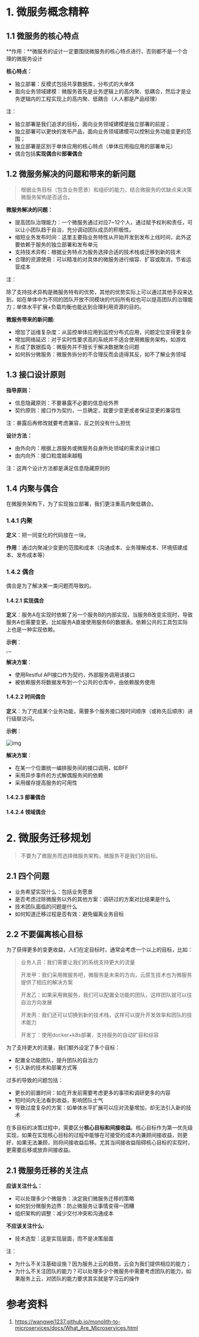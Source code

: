 # 1. 微服务概念精粹

## 1.1 微服务的核心特点

**作用：**微服务的设计一定要围绕微服务的核心特点进行，否则都不是一个合理的微服务设计

**核心特点：**

- 独立部署：反模式包括共享数据库，分布式的大单体
- 面向业务领域建模：微服务首先是业务逻辑上的高内聚、低耦合，然后才是业务逻辑内的工程实现上的高内聚、低耦合（人人都是产品经理）

注：

- 独立部署是我们追求的目标，面向业务领域建模是独立部署的前提；
- 独立部署可以更快的发布产品，面向业务领域建模可以控制业务功能变更的范围；
- 独立部署是区别于单体应用的核心特点（单体应用指应用的部署单元）
- 偶合包括**实现偶合**和**部署偶合**

## 1.2 微服务解决的问题和带来的新问题

> 根据业务目标（包含业务愿景）和组织的能力，结合微服务的优缺点来决策微服务架构是否适合。

**微服务解决的问题：**

- 提高团队治理能力：一个微服务通过对应7~12个人，通过赋予权利和责任，可以让小团队趋于自治，充分调动团队成员的积极性。 
- 缩短业务发布时间：这里主要指业务特性从开始开发到发布上线时间，此外这要依赖于服务的独立部署和发布单元
- 支持技术异构：根据业务特点为服务选择合适的技术栈或迁移到新的技术
- 合理的资源使用：可以精准的对具体的微服务进行缩容、扩容或取消，节省运营成本

注：

除了支持技术异构是微服务特有的优势，其他的优势实际上可以通过其他手段来达到，如在单体中为不同的团队开放不同模块的代码所有权也可以提高团队的治理能力；单体水平扩展+负载均衡也能达到合理利用资源的目的。

**微服务带来的新问题:**

- 增加了运维复杂度：从监控单体应用到监控分布式应用，问题定位变得更复杂
- 增加网络延迟：对于实时性要求高的系统并不适合使用微服务架构，如游戏
- 形成了数据孤岛：微服务并不擅长于解决数据聚合问题
- 如何拆分微服务：微服务拆分的不合理反而会适得其反，如不了解业务领域

## 1.3 接口设计原则

**指导原则：**

- 信息隐藏原则：不要暴露不必要的信息给外界
- 契约原则：接口作为契约，一旦确定，就要少变更或者保证变更的兼容性

注：暴露后再修改就要考虑兼容，反之则没有什么担忧

**设计方法：**

- 由外向内：根据上游服务或微服务自身所处领域的需求设计接口
- 由内向外：接口粒度越来越粗

注：这两个设计方法都是满足信息隐藏原则的

## 1.4 内聚与偶合

在微服务架构下，为了实现独立部署，我们更注重高内聚低耦合。

### 1.4.1 内聚

**定义**：把一同变化的代码放在一块。

**作用**：通过内聚减少变更的范围和成本（沟通成本、业务理解成本、环境搭建成本、发布成本等）

### 1.4.2 偶合

偶合是为了解决某一类问题而导致的。

#### 1.4.2.1 实现偶合

**定义**：服务A在实现时依赖了另一个服务B的内部实现，当服务B改变实现时，导致服务A也需要变更。比如服务A直接使用服务B的数据表。依赖公共的工具包实际上也是一种实现依赖。

**示例**：

<img src="images/microservice/implement_couple.png" alt="img" style="zoom: 33%;" />

**解决方案**：

- 使用Restful API接口作为契约，外部服务调用该接口
- 被依赖服务将数据发布到一个公共的仓库中，由依赖服务使用

#### 1.4.2.2 时间偶合

**定义**：为了完成某个业务功能，需要多个服务接口按时间顺序（或称先后顺序）进行级联访问。

**示例**：

![img](images/microservice/time_couple.png)

**解决方案**：

- 在某一个位置统一编排服务间的接口调用，如BFF
- 采用异步事件的方式解偶服务间的依赖
- 采用缓存提高服务的可用性

#### 1.4.2.3 部署偶合

#### 1.4.2.4 领域偶合

# 2. 微服务迁移规划

> 不要为了微服务而选择微服务架构，微服务不是我们的目标。

## 2.1 四个问题

- 业务希望实现什么：包括业务愿景
- 是否考虑过除微服务以外的其他方案：调研过的方案对比结果是什么
- 技术团队面临的问题是什么
- 如何知道迁移过程是否有效：避免偏离业务目标

## 2.2 不要偏离核心目标

为了获得更多的变更收益，人们在定目标时，通常会考虑一个以上的目标，比如：

> 业务人员：我们需要让我们的系统支持更大的流量
>
> 开发甲：我们采用微服务吧，微服务是未来的方向，云原生技术也为微服务提供了相应的解决方案
>
> 开发乙：如果采用微服务，我们可以配置全功能的团队，这样团队就可以往自治方向发展
>
> 开发丙：我们还可以切换到新的技术栈，这样可以提升开发效率和团队的技术能力
>
> 开发丁：使用docker+k8s部署，支持服务的自动扩容和综容

为了支持更大的流量，我们额外设定了多个目标：

- 配置全功能团队，提升团队的自治力
- 引入新的技术和部署方式等

过多的导致的问题包括：

- 更长的前置时间：如在开发前需要考虑更多的事项和调研更多的内容
- 短时间内无法看到收益，影响团队士气
- 导致过度复杂的方案：如单体水平扩展可以应对流量增加，却无法引入新的技术

在多目标的决策过程中，需要区分**核心目标和间接收益**。核心目标作为第一优先级实现，如果在实现核心目标的过程中能够在可接受的成本内兼顾间接收益，则更好，如果无法兼顾，则将间接收益后移。尤其当间接收益阻碍核心目标的实现时，更需要后移或放弃间接收益。

## 2.1 微服务迁移的关注点

**应该关注什么：**

- 可以处理多少个微服务：决定我们微服务迁移的策略
- 如何划分微服务边界：防止微服务让事情变得一团糟
- 组织架构的调整：减少交付冲突和沟通成本

**不应该关注什么:**

- 技术选型：这是实现层面，而不是决策层面

注：

- 为什么不关注基础设施？因为服务上云的趋势，云会为我们提供相应的能力；
- 为什么不关注团队的能力？可以处理多少个微服务中需要考虑团队的能力，如果服务上云，对团队的能力要求其实就是学习云的操作

# 参考资料

1. https://wangwei1237.github.io/monolith-to-microservices/docs/What_Are_Microservices.html